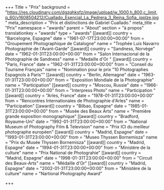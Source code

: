 +++
Title = "Prix"
background = "https://res.cloudinary.com/dgzqhksfz/image/upload/w_1000,h_800,c_limit,q_60/v1608504212/Cuallado_Esencial_La_Pedrera_3_Reina_Sofia_jqplze.jpg"
meta_description = "Prix et distinctions de Gabriel Cuallado."
meta_title = "Prix"
namespace = "awards"
parent = "About"
section = "à propos"
translationkey = "awards"
type = "awards"
[[award]]
country = "Barcelogne, Espagne"
date = "1961-07-17T23:00:00+00:00"
from = "Groupement Photographique de Catalogne"
name = "Trophée Luis Navarro Photographie de l'Avant-Garde"
[[award]]
country = "Sandness, Norvège"
date = "1962-01-31T23:00:00+00:00"
from = "Salon Internacional de la Photographie de Sandness"
name = "Medaille d'Or "
[[award]]
country = "Paris, France"
date = "1962-01-31T23:00:00+00:00"
from = "Conseil du Tourisme Français"
name = "Nomination pour le prix \"10 Photographes Espagnols à Paris\""
[[award]]
country = "Berlin, Allemagne"
date = "1963-01-31T23:00:00+00:00"
from = "Exposition Mondiale de la Photographie"
name = "Participation"
[[award]]
country = "Moscou, Russie"
date = "1966-01-31T23:00:00+00:00"
from = "Interpress Photo"
name = "Participation "
[[award]]
country = "Arles, France"
date = "1978-01-31T23:00:00+00:00"
from = "Rencontres Internationales de Photographie d'Arles"
name = "Participation"
[[award]]
country = "Bilbao, Espagne"
date = "1985-01-31T23:00:00+00:00"
from = "Musée des Beaux Arts"
name = "Première grande exposition monographique"
[[award]]
country = "Bradford, Royaume-Uni"
date = "1992-01-31T23:00:00+00:00"
from = "National Museum of Photography Film & Television"
name = "Prix ICI du meilleur photographe européen"
[[award]]
country = "Madrid, Espagne"
date = "1993-01-31T23:00:00+00:00"
from = "Museo Thyssen Bornemisza"
name = "Prix du Musée Thyssen Bornemisza"
[[award]]
country = "Madrid, Espagne"
date = "1994-01-31T23:00:00+00:00"
from = "Ministère de la culture"
name = "Prix National de Photograhie"
[[award]]
country = "Madrid, Espagne"
date = "1998-01-31T23:00:00+00:00"
from = "Circuit des Beaux-Arts"
name = "Médaille d'Or"
[[award]]
country = "Madrid, Espagne"
date = "2002-01-31T23:00:00+00:00"
from = "Ministère de la culture"
name = "Nartional Photography Award"

+++
